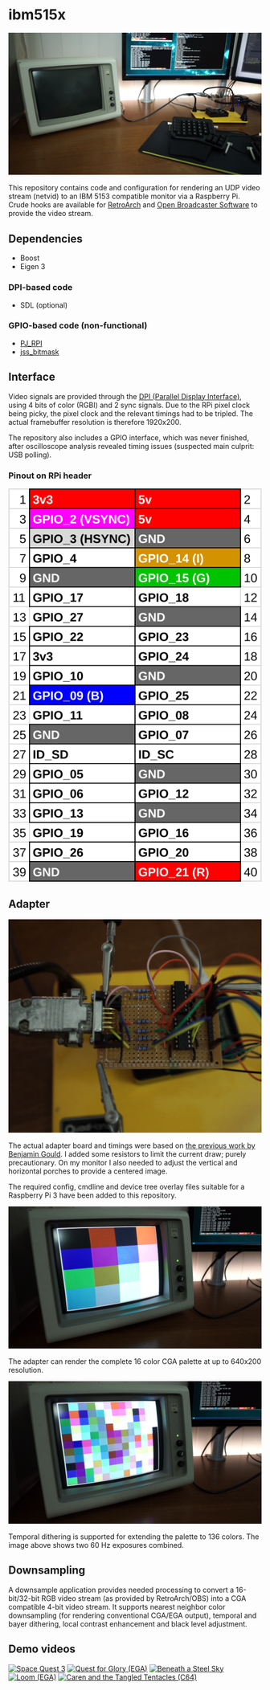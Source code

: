 ibm515x
=======

![IBM 5153 and RPi CGA](https://github.com/trylle/ibm515x/raw/master/img/ibm5153_and_rpi.png)

This repository contains code and configuration for rendering an UDP video stream (netvid) to an IBM 5153 compatible monitor via a Raspberry Pi. Crude hooks are available for [RetroArch](https://github.com/trylle/RetroArch) and [Open Broadcaster Software](https://github.com/trylle/obs-studio) to provide the video stream.

## Dependencies

* Boost
* Eigen 3

### DPI-based code

* SDL (optional)

### GPIO-based code (non-functional)

* [PJ_RPI](https://github.com/Pieter-Jan/PJ_RPI)
* [jss_bitmask](https://www.justsoftwaresolutions.co.uk/cplusplus/using-enum-classes-as-bitfields.html)

## Interface

Video signals are provided through the [DPI (Parallel Display Interface)](https://www.raspberrypi.org/documentation/hardware/raspberrypi/dpi/README.md), using 4 bits of color (RGBI) and 2 sync signals. Due to the RPi pixel clock being picky, the pixel clock and the relevant timings had to be tripled. The actual framebuffer resolution is therefore 1920x200.

The repository also includes a GPIO interface, which was never finished, after oscilloscope analysis revealed timing issues (suspected main culprit: USB polling).

### Pinout on RPi header

![RGBI pinout on RPi header](https://github.com/trylle/ibm515x/raw/master/img/pinout.svg?sanitize=true)

## Adapter

![16-color palette as rendered by fbrender_test](https://github.com/trylle/ibm515x/raw/master/img/rpi_cga.png)

The actual adapter board and timings were based on [the previous work by Benjamin Gould](http://www.paradigmlift.net/projects/teensy_cga.html). I added some resistors to limit the current draw; purely precautionary. On my monitor I also needed to adjust the vertical and horizontal porches to provide a centered image.

The required config, cmdline and device tree overlay files suitable for a Raspberry Pi 3 have been added to this repository.

![16-color palette as rendered by fbrender_test](https://github.com/trylle/ibm515x/raw/master/img/cga_16.png)

The adapter can render the complete 16 color CGA palette at up to 640x200 resolution.

![136-color palette as rendered by fbrender_test](https://github.com/trylle/ibm515x/raw/master/img/cga_136.png)

Temporal dithering is supported for extending the palette to 136 colors. The image above shows two 60 Hz exposures combined.

## Downsampling

A downsample application provides needed processing to convert a 16-bit/32-bit RGB video stream (as provided by RetroArch/OBS) into a CGA compatible 4-bit video stream. It supports nearest neighbor color downsampling (for rendering conventional CGA/EGA output), temporal and bayer dithering, local contrast enhancement and black level adjustment.

## Demo videos

[![Space Quest 3](https://img.youtube.com/vi/8KQf0JHnT7E/0.jpg)](https://www.youtube.com/watch?v=8KQf0JHnT7E)
[![Quest for Glory (EGA)](https://img.youtube.com/vi/awt02u_cEpc/0.jpg)](https://www.youtube.com/watch?v=awt02u_cEpc)
[![Beneath a Steel Sky](https://img.youtube.com/vi/MLR8ObHTDDo/0.jpg)](https://www.youtube.com/watch?v=MLR8ObHTDDo)
[![Loom (EGA)](https://img.youtube.com/vi/PoJVduigMK8/0.jpg)](https://www.youtube.com/watch?v=PoJVduigMK8)
[![Caren and the Tangled Tentacles (C64)](https://img.youtube.com/vi/N0ByRlbwS8A/0.jpg)](https://www.youtube.com/watch?v=N0ByRlbwS8A)

